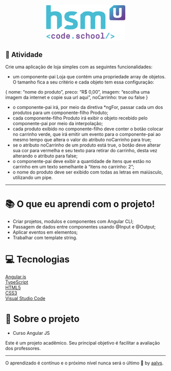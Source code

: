 <div align='center'>
<img src=".github/logo.png" width='250'>
</div>

## 🚀 Atividade

Crie uma aplicação de loja simples com as seguintes funcionalidades:

- um componente-pai Loja que contém uma propriedade array de objetos. O tamanho fica a seu critério e cada objeto tem essa configuração:

{
nome: “nome do produto”,
preco: “R$ 0,00”,
imagem: “escolha uma imagem da internet e copie sua url aqui”,
noCarrinho: true ou false
}

- o componente-pai irá, por meio da diretiva *ngFor, passar cada um dos produtos para um componente-filho Produto;
- cada componente-filho Produto irá exibir o objeto recebido pelo componente-pai por meio da interpolação;
- cada produto exibido no componente-filho deve conter o botão colocar no carrinho verde, que irá emitir um evento para o componente-pai ao mesmo tempo que altera o valor do atributo noCarrinho para true;
- se o atributo noCarrinho de um produto está true, o botão deve alterar sua cor para vermelha e seu texto para retirar do carrinho, desta vez alterando o atributo para false;
- o componente-pai deve exibir a quantidade de itens que estão no carrinho em um texto semelhante à “itens no carrinho: 2”;
- o nome do produto deve ser exibido com todas as letras em maiúsculo, utilizando um pipe.

---

# 📚 O que eu aprendi com o projeto!

- Criar projetos, modulos e componentes com Angular CLI;
- Passagem de dados entre componentes usando @Input e @Output;
- Aplicar eventos em elementos;
- Trabalhar com template string.

# 💻 Tecnologias

<a href='https://angular.io/'>Angular.js</a>
<br/>
<a href='https://www.typescriptlang.org/'>TypeScript</a>
<br/>
<a href='https://www.w3schools.com/html/'>HTML5</a>
<br/>
<a href='https://www.w3schools.com/css/'>CSS3</a>
<br/>
<a href='https://code.visualstudio.com/'>Visual Studio Code</a>
<br/>

# 📝 Sobre o projeto

- Curso Angular JS

Este é um projeto acadêmico. Seu principal objetivo é facilitar a avaliação dos professores.

---

O aprendizado é contínuo e o próximo nível nunca será o último 🚀 by [aalvs](https://app.rocketseat.com.br/me/aalvs).
